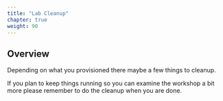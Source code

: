 ```yaml
---
title: "Lab Cleanup"
chapter: true
weight: 90
---
```

## Overview

Depending on what you provisioned there maybe a few things to cleanup.

If you plan to keep things running so you can examine the workshop a bit more please remember to do the cleanup when you are done. 

